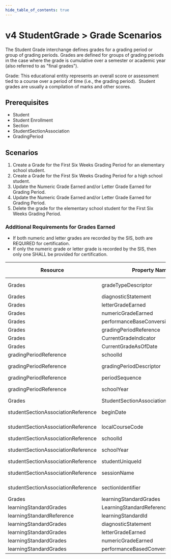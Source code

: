```yaml
---
hide_table_of_contents: true
---
```


# v4 StudentGrade > Grade Scenarios

The Student Grade interchange defines grades for a grading period or group of
grading periods. Grades are defined for groups of grading periods in the case
where the grade is cumulative over a semester or academic year (also referred to
as "final grades").

Grade: This educational entity represents an overall score or assessment tied to
a course over a period of time (i.e., the grading period).  Student grades are
usually a compilation of marks and other scores.

## Prerequisites

* Student
* Student Enrollment
* Section
* StudentSectionAssociation
* GradingPeriod

## Scenarios

1. Create a Grade for the First Six Weeks Grading Period for an elementary
   school student.
2. Create a Grade for the First Six Weeks Grading Period for a high school
   student.
3. Update the Numeric Grade Earned and/or Letter Grade Earned for Grading
   Period.
4. Update the Numeric Grade Earned and/or Letter Grade Earned for Grading
   Period.
5. Delete the grade for the elementary school student for the First Six Weeks
   Grading Period.

### Additional Requirements for Grades Earned

* If both numeric and letter grades are recorded by the SIS, both are REQUIRED
  for certification.
* If only the numeric grade or letter grade is recorded by the SIS, then only
  one SHALL be provided for certification.

| Resource                           | Property Name                      | Is Collection | Data Type                          | Required | Scenario 1 POST                                  | Scenario 2 POST                         | Scenario 3 PUT                                    | Scenario 4 PUT                          |
| ---------------------------------- | ---------------------------------- | ------------- | ---------------------------------- | -------- | ------------------------------------------------ | --------------------------------------- | ------------------------------------------------- | --------------------------------------- |
| Grades                             | gradeTypeDescriptor                | FALSE         | gradeTypeDescriptor                | REQUIRED | Grading Period                                   | Grading Period                          | Grading Period                                    | Grading Period                          |
| Grades                             | diagnosticStatement                | FALSE         | string                             | OPTIONAL  |                                                  |                                         |                                                   |                                         |
| Grades                             | letterGradeEarned                  | FALSE         | string                             | REQUIRED | B                                                | A                                       | A                                                 | B                                       |
| Grades                             | numericGradeEarned                 | FALSE         | string                             | REQUIRED | 80                                               | 94                                      | 91                                                | 89                                      |
| Grades                             | performanceBaseConversionDescriptor | FALSE         | performanceBaseConversionDescriptor | OPTIONAL  |                                                  |                                         |                                                   |                                         |
| Grades                             | gradingPeriodReference             | FALSE         | gradingPeriodReference             | REQUIRED |                                                  |                                         |                                                   |                                         |
| Grades                             | CurrentGradeIndicator              | FALSE         | boolean                            | OPTIONAL  | False                                            | True                                    | False                                            | True                                    |
| Grades                             | CurrentGradeAsOfDate              | FALSE         | date                               | OPTIONAL  | 12/16                                           | 12/16                                   | 12/10                                           | 12/10                                   |
| gradingPeriodReference             | schoolId                           | FALSE         | integer                            | REQUIRED | 255901107                                        | 255901001                               | 255901107                                         | 255901001                               |
| gradingPeriodReference             | gradingPeriodDescriptor            | FALSE         | gradingPeriodDescriptor            | REQUIRED | First Six Weeks                                  | First Six Weeks                         | First Six Weeks                                   | First Six Weeks                         |
| gradingPeriodReference             | periodSequence                     | FALSE         | integer                            | REQUIRED | 1                                                | 1                                       | 1                                                 | 1                                       |
| gradingPeriodReference             | schoolYear                         | FALSE         | integer                            | REQUIRED | [Current School Year]                            | [Current School Year]                   | [Current School Year]                             | [Current School Year]                   |
| Grades                             | StudentSectionAssociationReference | FALSE         | studentSectionAssociationReference | REQUIRED |                                                  |                                         |                                                   |                                         |
| studentSectionAssociationReference | beginDate                          | FALSE         | date                               | REQUIRED | 8/23/[Current School Year]                       | 8/23/[Current School Year]              | 8/23/[Current School Year]                        | 8/23/[Current School Year]              |
| studentSectionAssociationReference | localCourseCode                    | FALSE         | string                             | REQUIRED | ["ELA-01" if possible | system value]         | ["ALG-2" if possible | system value]         | ["ELA-01" if possible | system value]         | ["ALG-2" if possible | system value]         |
| studentSectionAssociationReference | schoolId                           | FALSE         | integer                            | REQUIRED | 255901107                                        | 255901001                               | 255901107                                         | 255901001                               |
| studentSectionAssociationReference | schoolYear                         | FALSE         | integer                            | REQUIRED | [Current School Year]                            | [Current School Year]                   | [Current School Year]                             | [Current School Year]                   |
| studentSectionAssociationReference | studentUniqueId                    | FALSE         | string                             | REQUIRED | 111111                                           | 222222                                  | 111111                                            | 222222                                  |
| studentSectionAssociationReference | sessionName                        | FALSE         | string                             | REQUIRED | 2016-2017 Fall Semester                          | 2016-2017 Fall Semester                 | 2016-2017 Fall Semester                           | 2016-2017 Fall Semester                 |
| studentSectionAssociationReference | sectionIdentifier                  | FALSE         | string                             | REQUIRED | ["ELA012017RM555" if possible | system value] | ALG12017RM901                           | ["ELA012017RM555" if possible | system value]  | ALG12017RM901                           |
| Grades                             | learningStandardGrades             | TRUE          | learningStandardGrade[]            | OPTIONAL  |                                                  |                                         |                                                   |                                         |
| learningStandardGrades             | LearningStandardReference          | FALSE         | learningStandardReference          | OPTIONAL  |                                                  |                                         |                                                   |                                         |
| learningStandardReference          | learningStandardId                 | FALSE         | string                             | OPTIONAL  |                                                  |                                         |                                                   |                                         |
| learningStandardGrades             | diagnosticStatement                | FALSE         | string                             | OPTIONAL  |                                                  |                                         |                                                   |                                         |
| learningStandardGrades             | letterGradeEarned                  | FALSE         | string                             | OPTIONAL  |                                                  |                                         |                                                   |                                         |
| learningStandardGrades             | numericGradeEarned                 | FALSE         | number                             | OPTIONAL  |                                                  |                                         |                                                   |                                         |
| learningStandardGrades             | performanceBasedConversionDescriptor | FALSE       | performanceBasedConversionDescriptor | OPTIONAL  |                                                  |                                         |                                                   |                                         |

